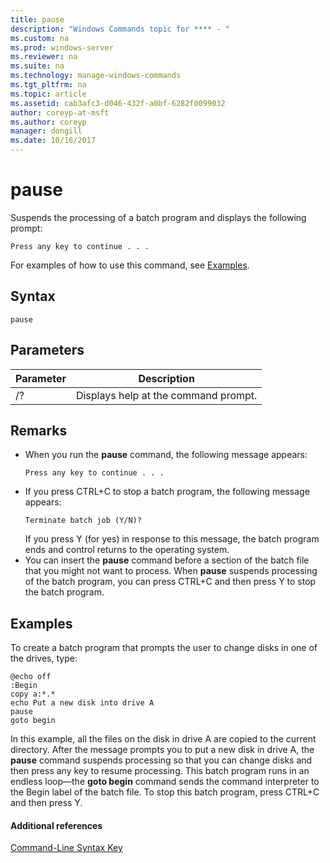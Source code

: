 ```yaml
---
title: pause
description: "Windows Commands topic for **** - "
ms.custom: na
ms.prod: windows-server
ms.reviewer: na
ms.suite: na
ms.technology: manage-windows-commands
ms.tgt_pltfrm: na
ms.topic: article
ms.assetid: cab3afc3-d046-432f-a0bf-6282f0099032
author: coreyp-at-msft
ms.author: coreyp
manager: dongill
ms.date: 10/16/2017
---
```


# pause



Suspends the processing of a batch program and displays the following prompt:
```
Press any key to continue . . .
```
For examples of how to use this command, see [Examples](#BKMK_examples).

## Syntax

```
pause
```

## Parameters

|Parameter|Description|
|---------|-----------|
|/?|Displays help at the command prompt.|

## Remarks

- When you run the **pause** command, the following message appears:  
  ```
  Press any key to continue . . .
  ```  
- If you press CTRL+C to stop a batch program, the following message appears:  
  ```
  Terminate batch job (Y/N)?
  ```  
  If you press Y (for yes) in response to this message, the batch program ends and control returns to the operating system.
- You can insert the **pause** command before a section of the batch file that you might not want to process. When **pause** suspends processing of the batch program, you can press CTRL+C and then press Y to stop the batch program.

## <a name="BKMK_examples"></a>Examples

To create a batch program that prompts the user to change disks in one of the drives, type:
```
@echo off 
:Begin 
copy a:*.* 
echo Put a new disk into drive A 
pause 
goto begin
```
In this example, all the files on the disk in drive A are copied to the current directory. After the message prompts you to put a new disk in drive A, the **pause** command suspends processing so that you can change disks and then press any key to resume processing. This batch program runs in an endless loop—the **goto begin** command sends the command interpreter to the Begin label of the batch file. To stop this batch program, press CTRL+C and then press Y.

#### Additional references

[Command-Line Syntax Key](command-line-syntax-key.md)